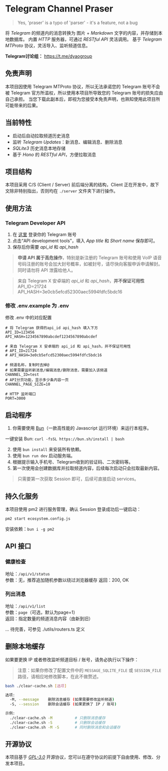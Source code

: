 # Telegram Channel Praser

> Yes, 'praser' is a typo of 'parser' - it's a feature, not a bug

将 *Telegram* 的频道内的消息转换为 图片 + *Markdown* 文字的内容，并存储到本地数据库。
内置  *HTTP* 服务器，可通过 *RESTful API* 灵活调用。
基于 *Telegram MTProto* 协议，灵活导入、监听频道信息。

**Telegram讨论组：** https://t.me/dyaogroup

## 免责声明

本项目因使用 Telegram MTProto 协议，所以无法承诺您的 Telegram 账号不会被 Telegram 官方所滥权，所以使用本项目所导致您的 Telegram 账号的损失应由自己承担。
当您下载此副本后，即视为您接受本免责声明，也熟知使用此项目所可能带来的后果。

## 当前特性

- 启动后自动拉取频道历史消息
- 监听 *Telegram Updates*：新消息、编辑消息、删除消息
- *SQLite3* 历史消息本地存储
- 基于 *Hono* 的 *RESTful API*，方便拉取消息

## 项目结构

本项目采用 C/S (Client / Server) 前后端分离的结构，Client 正在开发中，故下文除非特别指出，否则均在 `./server` 文件夹下进行操作。

## 使用方法

### Telegram Developer API
1. 在 [这里](https://my.telegram.org/ "这里") 登录你的 Telegram 账号
2. 点击“API development tools”，填入 *App title* 和 *Short name* 保存即可。
3. 保存后你需要 *api_id* 和 *api_hash*

> **申请 API 属于高危操作**，特别是新注册的 Telegram 账号和使用 VoIP 语音号码注册的账号会加大封号概率，如被封号，请尽快向客服申诉申请解封。同时请勿将 API 泄露给他人。

> 来自 Telegram X 安卓端的 *api_id* 和 *api_hash*，**并不保证可用性**  
API_ID=21724  
API_HASH=3e0cb5efcd52300aec5994fdfc5bdc16  

### 修改 .env.example 为 .env

修改 .env 中的对应配置

```
# 将 Telegram 获得的api_id api_hash 填入下方
API_ID=123456
API_HASH=1234567890abcdef1234567890abcdef

# 来自 Telegram X 安卓端的 api_id 和 api_hash，并不保证可用性
# API_ID=21724
# API_HASH=3e0cb5efcd52300aec5994fdfc5bdc16

# 频道名称，复制时去掉@
# 如果需要监听新消息/编辑消息/删除消息，需要加入该频道
CHANNEL_ID=test
# API分页功能，显示多少条内容一页
CHANNEL_PAGE_SIZE=10

# HTTP 监听端口
PORT=3000
```

## 启动程序

1. 你需要使用 [Bun](https://bun.sh/ "Bun")（一款高性能的 Javascript 运行环境）来运行本程序。

一键安装 Bun: `curl -fsSL https://bun.sh/install | bash`

2. 使用 `bun install` 来安装所有依赖。
3. 使用 `bun run dev` 启动服务端。
4. 根据提示输入手机号、Telegram收到的验证码、二次密码等。
5. 第一次使用会创建数据库并拉取频道内容，后续每次启动只会拉取最新内容。

> 只需要第一次获取 Session 即可，后续可直接启动 services。

## 持久化服务

本项目使用 pm2 进行服务管理，确认 Session 登录成功后一键启动： 

```bash
pm2 start ecosystem.config.js
```

安装依赖：`bun i -g pm2`

## API 接口

### 健康检查

地址：`/api/v1/status`  
参数：无，推荐追加随机参数以绕过浏览器缓存
返回：200, OK

### 列出消息

地址：`/api/v1/list`  
参数：`page`（可选，默认为page=1）  
返回：指定数量的频道消息内容（由新到旧）

... 待完善，可参见 ./utils/routers.ts 定义

## 删除本地缓存

如果要更换 IP 或者修改监听频道目标 / 账号，请务必执行以下操作：

> 注意：如果你修改了配置文件中的 `MESSAGE_SQLITE_FILE` 或 `SESSION_FILE` 路径，请相应地修改脚本，在此不做赘述。

```bash
bash ./clear-cache.sh [选项]

选项:
  -M, --message    删除消息缓存 (如果需要修改监听频道)
  -S, --session    删除会话缓存 (如果更换了 IP / 账号)

示例:
  ./clear-cache.sh -M          # 只删除消息缓存
  ./clear-cache.sh -S          # 只删除会话缓存
  ./clear-cache.sh -M -S       # 同时删除消息和会话缓存
```

## 开源协议

本项目基于 [*GPL-3.0*](./LICENSE) 开源协议，您可以在遵守协议的前提下自由使用、修改、分发本项目。